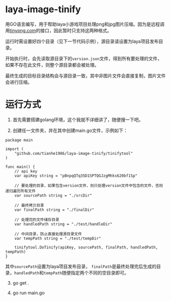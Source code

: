 # laya-image-tinify
用GO语言编写，用于帮助laya小游戏项目处理png和jpg图片压缩。因为是远程调用[tinypng.com](https://tinypng.com/)的接口，因此暂时只支持这两种格式。

运行时需设置好四个目录（见下一节代码示例），源目录请设置为laya项目发布目录。

开始执行时，会先读取源目录下的`version.json`文件，得到所有要处理的文件，如果不存在此文件，则整个源目录都会被处理。

最终生成的目标目录结构会与源目录一致，其中非图片文件会直接复制，图片文件会进行压缩。

# 运行方式
1. 首先需要搭建golang环境，这个我就不详细讲了，随便搜一下吧。

2. 创建任一文件夹，并在其中创建main.go文件，示例如下：
```
package main

import (
	"github.com/tianhe1986/laya-image-tinify/tinifytool"
)

func main() {
	// api key
	var apiKey string = "pBnpqQTq35D1SPTQGJzgMhks620bf1Sp"

	// 要处理的目录，如果包含version文件，则只处理version文件中包含的文件，否则递归遍历所有文件
	var sourcePath string = "./srcDir"

	// 最终拷贝目录
	var finalPath string = "./finalDir"

	// 处理完的文件储存目录
	var handledPath string = "./test/handleDir"

	// 中间目录，防止直接处理源目录文件
	var tempPath string = "./test/tempDir"

	tinifytool.DoTinify(apiKey, sourcePath, finalPath, handledPath, tempPath)
}
```

其中`sourcePath`设置为laya项目发布目录， `finalPath`是最终处理完后生成的目录，`handledPath`和`tempPath`随便指定两个不同的空目录即可。

3. go get .

4. go run main.go
